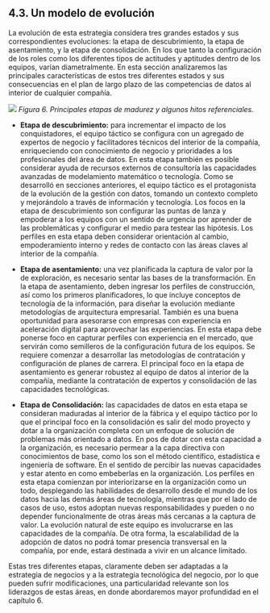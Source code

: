 ## 4.3. Un modelo de evolución

La evolución de esta estrategia considera tres grandes estados y sus correspondientes evoluciones: la etapa de descubrimiento, la etapa de asentamiento, y la etapa de consolidación. En los que tanto la configuración de los roles como los diferentes tipos de actitudes y aptitudes dentro de los equipos, varían diametralmente. En esta sección analizaremos las principales características de estos tres diferentes estados y sus consecuencias en el plan de largo plazo de las competencias de datos al interior de cualquier compañía.

![](ilustracion_6.png)
*Figura 6. Principales etapas de madurez y algunos hitos referenciales.*

* **Etapa de descubrimiento:** para incrementar el impacto de los conquistadores, el equipo táctico se configura con un agregado de expertos de negocio y facilitadores técnicos del interior de la compañía, enriqueciendo con conocimiento de negocio y prioridades a los profesionales del área de datos. En esta etapa también es posible considerar ayuda de recursos externos de consultoría las capacidades avanzadas de modelamiento matemático o tecnología. 
Como se desarrolló en secciones anteriores, el equipo táctico es el protagonista de la evolución de la gestión con datos, tomando un contexto completo y mejorándolo a través de información y tecnología. Los focos en la etapa de descubrimiento son configurar las puntas de lanza y empoderar a los equipos con un sentido de urgencia por aprender de las problemáticas y configurar el medio para testear las hipótesis. Los perfiles en esta etapa deben considerar orientación al cambio, empoderamiento interno y redes de contacto con las áreas claves al interior de la compañía.

* **Etapa de asentamiento:** una vez planificada la captura de valor por la de exploración, es necesario sentar las bases de la transformación. En la etapa de asentamiento, deben ingresar los perfiles de construcción, así como los primeros planificadores, lo que incluye conceptos de tecnología de la información, para diseñar la evolución mediante metodologías de arquitectura empresarial. También es una buena oportunidad para asesorarse con empresas con experiencia en aceleración digital para aprovechar las experiencias. 
En esta etapa debe ponerse foco en capturar perfiles con experiencia en el mercado, que servirán como semilleros de la configuración futura de los equipos. Se requiere comenzar a desarrollar las metodologías de contratación y configuración de planes de carrera. El principal foco en la etapa de asentamiento es generar robustez al equipo de datos al interior de la compañía, mediante la contratación de expertos y consolidación de las capacidades tecnológicas.

* **Etapa de Consolidación:** las capacidades de datos en esta etapa se consideran maduradas al interior de la fábrica y el equipo táctico por lo que el principal foco en la consolidación es salir del modo proyecto y dotar a la organización completa con un enfoque de solución de problemas más orientado a datos. En pos de dotar con esta capacidad a la organización, es necesario permear a la capa directiva con conocimientos de base, como los son el método científico, estadística e ingeniería de software. En el sentido de percibir las nuevas capacidades y estar atento en como embeberlas en la organización. 
Los perfiles en esta etapa comienzan por interiorizarse en la organización como un todo, desplegando las habilidades de desarrollo desde el mundo de los datos hacia las demás áreas de tecnología, mientras que por el lado de casos de uso, estos adoptan nuevas responsabilidades y pueden o no depender funcionalmente de otras áreas más cercanas a la captura de valor. La evolución natural de este equipo es involucrarse en las capacidades de la compañía. De otra forma, la escalabilidad de la adopción de datos no podrá tomar presencia transversal en la compañía, por ende, estará destinada a vivir en un alcance limitado.

Estas tres diferentes etapas, claramente deben ser adaptadas a la estrategia de negocios y a la estrategia tecnológica del negocio, por lo que pueden sufrir modificaciones, una particularidad relevante son los liderazgos de estas áreas, en donde abordaremos mayor profundidad en el capítulo 6.
